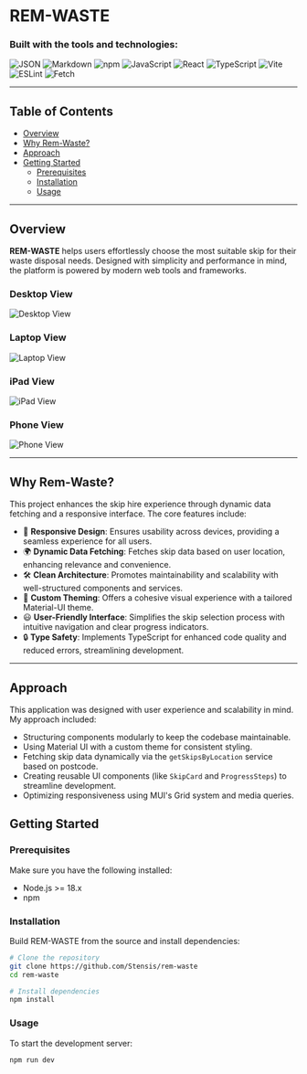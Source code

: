 # REM-WASTE

### Built with the tools and technologies:

![JSON](https://img.shields.io/badge/-JSON-informational?style=flat-square)
![Markdown](https://img.shields.io/badge/-Markdown-informational?style=flat-square)
![npm](https://img.shields.io/badge/-npm-CB3837?style=flat-square&logo=npm&logoColor=white)
![JavaScript](https://img.shields.io/badge/-JavaScript-F7DF1E?style=flat-square&logo=javascript&logoColor=black)
![React](https://img.shields.io/badge/-React-61DAFB?style=flat-square&logo=react&logoColor=black)
![TypeScript](https://img.shields.io/badge/-TypeScript-3178C6?style=flat-square&logo=typescript&logoColor=white)
![Vite](https://img.shields.io/badge/-Vite-646CFF?style=flat-square&logo=vite&logoColor=white)
![ESLint](https://img.shields.io/badge/-ESLint-4B32C3?style=flat-square&logo=eslint&logoColor=white)
![Fetch](https://img.shields.io/badge/-Fetch-5A29E4?style=flat-square)

---

## Table of Contents

- [Overview](#overview)
- [Why Rem-Waste?](#why-rem-waste)
- [Approach](#approach)
- [Getting Started](#getting-started)
  - [Prerequisites](#prerequisites)
  - [Installation](#installation)
  - [Usage](#usage)

---

## Overview

**REM-WASTE** helps users effortlessly choose the most suitable skip for their waste disposal needs. Designed with simplicity and performance in mind, the platform is powered by modern web tools and frameworks.

### Desktop View
![Desktop View](./src/assets/desktop.png)

### Laptop View
![Laptop View](./src/assets/laptop.png)

### iPad View
![iPad View](./src/assets/ipad.png)

### Phone View
![Phone View](./src/assets/phone.png)



---

## Why Rem-Waste?

This project enhances the skip hire experience through dynamic data fetching and a responsive interface. The core features include:

- 📱 **Responsive Design**: Ensures usability across devices, providing a seamless experience for all users.
- 🌍 **Dynamic Data Fetching**: Fetches skip data based on user location, enhancing relevance and convenience.
- 🛠️ **Clean Architecture**: Promotes maintainability and scalability with well-structured components and services.
- 🎨 **Custom Theming**: Offers a cohesive visual experience with a tailored Material-UI theme.
- 😃 **User-Friendly Interface**: Simplifies the skip selection process with intuitive navigation and clear progress indicators.
- 🔒 **Type Safety**: Implements TypeScript for enhanced code quality and reduced errors, streamlining development.

---
## Approach

This application was designed with user experience and scalability in mind. My approach included:

- Structuring components modularly to keep the codebase maintainable.
- Using Material UI with a custom theme for consistent styling.
- Fetching skip data dynamically via the `getSkipsByLocation` service based on postcode.
- Creating reusable UI components (like `SkipCard` and `ProgressSteps`) to streamline development.
- Optimizing responsiveness using MUI's Grid system and media queries.



## Getting Started


### Prerequisites

Make sure you have the following installed:

- Node.js >= 18.x
- npm 

### Installation

Build REM-WASTE from the source and install dependencies:

```bash
# Clone the repository
git clone https://github.com/Stensis/rem-waste
cd rem-waste

# Install dependencies
npm install 
```

### Usage
To start the development server:
```bash
npm run dev
```